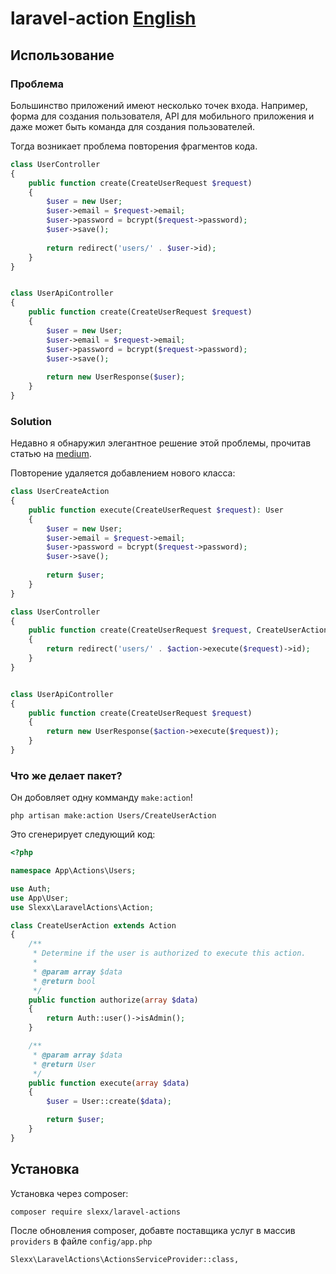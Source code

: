 # laravel-action [English](https://github.com/slexx1234/laravel-actions/blob/master/README.md)

## Использование

### Проблема

Большинство приложений имеют несколько точек входа. Например, форма для создания пользователя,
API для мобильного приложения и даже может быть команда для создания пользователей.

Тогда возникает проблема повторения фрагментов кода.

```php
class UserController 
{
    public function create(CreateUserRequest $request) 
    {
        $user = new User;
        $user->email = $request->email;
        $user->password = bcrypt($request->password);
        $user->save();
        
        return redirect('users/' . $user->id);
    }
}


class UserApiController 
{
    public function create(CreateUserRequest $request) 
    {
        $user = new User;
        $user->email = $request->email;
        $user->password = bcrypt($request->password);
        $user->save();
        
        return new UserResponse($user);
    }
}
```

### Solution

Недавно я обнаружил элегантное решение этой проблемы, прочитав статью на [medium](https://medium.com/@remi_collin/keeping-your-laravel-applications-dry-with-single-action-classes-6a950ec54d1d).

Повторение удаляется добавлением нового класса:

```php
class UserCreateAction 
{
    public function execute(CreateUserRequest $request): User
    {
        $user = new User;
        $user->email = $request->email;
        $user->password = bcrypt($request->password);
        $user->save();
        
        return $user;
    }
}

class UserController 
{
    public function create(CreateUserRequest $request, CreateUserAction $action) 
    {
        return redirect('users/' . $action->execute($request)->id);
    }
}


class UserApiController 
{
    public function create(CreateUserRequest $request) 
    {
        return new UserResponse($action->execute($request));
    }
}
```

### Что же делает пакет?

Он добовляет одну комманду `make:action`!

```
php artisan make:action Users/CreateUserAction
```

Это сгенерирует следующий код:

```php
<?php

namespace App\Actions\Users;

use Auth;
use App\User;
use Slexx\LaravelActions\Action;

class CreateUserAction extends Action
{
    /**
     * Determine if the user is authorized to execute this action.
     *
     * @param array $data
     * @return bool
     */
    public function authorize(array $data)
    {
        return Auth::user()->isAdmin();
    }

    /**
     * @param array $data
     * @return User
     */
    public function execute(array $data)
    {
        $user = User::create($data);

        return $user;
    }
}
```

## Установка 

Установка через composer:

```
composer require slexx/laravel-actions
```

После обновления composer, добавте поставщика услуг в массив `providers` в файле `config/app.php`

```
Slexx\LaravelActions\ActionsServiceProvider::class,
```

